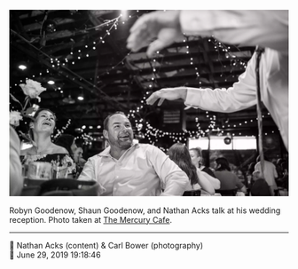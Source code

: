 ![Robyn Goodenow, Shaun Goodenow, and Nathan Acks talk](assets/a68a222f1d2ad0a3dd013f5f2bff79d5.webp)

Robyn Goodenow, Shaun Goodenow, and Nathan Acks talk at his wedding reception. Photo taken at [The Mercury Cafe](http://mercurycafe.com/).

- - - -

<span aria-hidden="true">👥</span> Nathan Acks (content) & Carl Bower (photography)  
<span aria-hidden="true">📅</span> June 29, 2019 19:18:46
